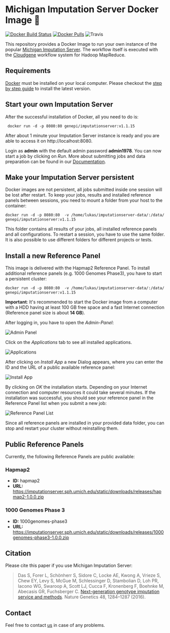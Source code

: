 # Michigan Imputation Server Docker Image :whale:

[![Docker Build Status](https://img.shields.io/docker/build/genepi/imputationserver.svg)](https://hub.docker.com/r/genepi/imputationserver)
[![Docker Pulls](https://img.shields.io/docker/pulls/genepi/imputationserver.svg)](https://hub.docker.com/r/genepi/imputationserver)
![Travis](https://img.shields.io/travis/genepi/imputationserver-docker.svg)

This repository provides a Docker Image to run your own instance of the popular [Michigan Imputation Server](https://imputationserver.sph.umich.edu). The workflow itself is executed with the [Cloudgene](http://cloudgene.uibk.ac.at) workflow system for Hadoop MapReduce. 

## Requirements

[Docker](http://docker.io) must be installed on your local computer. Please checkout the [step by step guide](https://docs.docker.com/engine/installation/linux/ubuntu/) to install the latest version.


## Start your own Imputation Server

After the successful installation of Docker, all you need to do is:

```
 docker run -d -p 8080:80 genepi/imputationserver:v1.1.15
```
After about 1 minute your Imputation Server instance is ready and you are able to access it on http://localhost:8080.

Login as **admin** with the default admin password **admin1978**. You can now start a job by clicking on *Run*. More about submitting jobs and data preparation can be found in our [Documentation](http://imputationserver.readthedocs.io/en/latest/getting-started/#setup-your-first-imputation-job).

## Make your Imputation Server persistent

Docker images are not persistent, all jobs submitted inside one session will be lost after restart. To keep your jobs, results and installed reference panels between sessions, you need to mount a folder from your host to the container:

```
docker run -d -p 8080:80  -v /home/lukas/imputationserver-data/:/data/ genepi/imputationserver:v1.1.15
```
This folder contains all results of your jobs, all installed reference panels and all configurations. To restart a session, you have to use the same folder. It is also possible to use different folders for different projects or tests.

## Install a new Reference Panel

This image is delivered with the Hapmap2 Reference Panel. To install additional reference panels  (e.g. 1000 Genomes Phase3), you have to start a persistent cluster:

```
docker run -d -p 8080:80  -v /home/lukas/imputationserver-data/:/data/ genepi/imputationserver:v1.1.15
```

**Important**: It's recommended to start the Docker image from a computer with a HDD having at least 100 GB free space and a fast Internet connection (Reference panel size is about **14 GB**).

After logging in, you have to open the *Admin-Panel*:

![Admin Panel](../master/images/admin-panel.png?raw=true)

Click on the *Applications* tab to see all installed applications.

![Applications](../master/images/applications.png?raw=true)

After clicking on *Install App* a new Dialog appears, where you can enter the ID and the URL of a public available reference panel:

![Install App](../master/images/install-app.png?raw=true)

By clicking on *OK* the installation starts. Depending on your Internet connection and computer resources it could take several minutes. If the installation was successful, you should see your reference panel in the Reference Panel list when you submit a new job:

![Reference Panel List](../master/images/run.png?raw=true)

Since all reference panels are installed in your provided data folder, you can stop and restart your cluster without reinstalling them.

## Public Reference Panels

Currently, the following Reference Panels are public available:

### Hapmap2

- **ID:** hapmap2
- **URL:** https://imputationserver.sph.umich.edu/static/downloads/releases/hapmap2-1.0.0.zip

### 1000 Genomes Phase 3

- **ID:** 1000genomes-phase3
- **URL:** https://imputationserver.sph.umich.edu/static/downloads/releases/1000genomes-phase3-1.0.0.zip

## Citation

Please cite this paper if you use Michigan Imputation Server:

> Das S, Forer L, Schönherr S, Sidore C, Locke AE, Kwong A, Vrieze S, Chew EY, Levy S, McGue M, Schlessinger D, Stambolian D, Loh PR, Iacono WG, Swaroop A, Scott LJ, Cucca F, Kronenberg F, Boehnke M, Abecasis GR, Fuchsberger C. [Next-generation genotype imputation service and methods](https://www.ncbi.nlm.nih.gov/pubmed/27571263). Nature Genetics 48, 1284–1287 (2016).


## Contact

Feel free to contact [us](https://imputationserver.sph.umich.edu/start.html#!pages/contact) in case of any problems.
